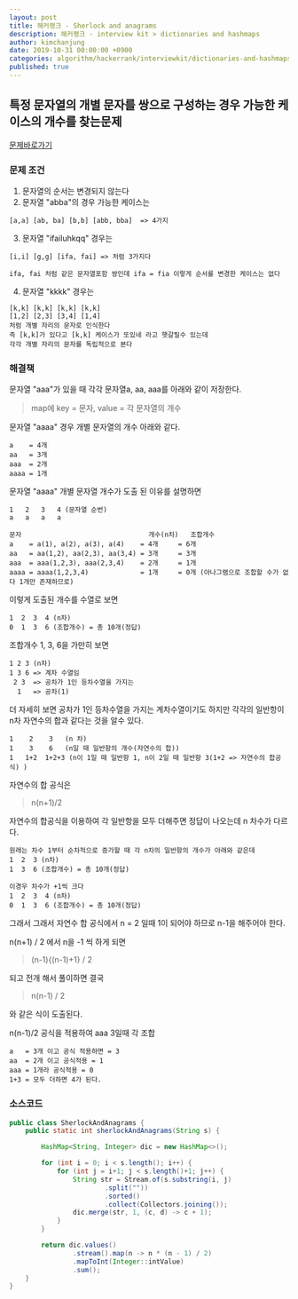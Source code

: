 ```yaml
---
layout: post
title: 해커랭크 - Sherlock and anagrams 
description: 해커랭크 - interview kit > dictionaries and hashmaps
author: kimchanjung
date: 2019-10-31 00:00:00 +0900
categories: algorithm/hackerrank/interviewkit/dictionaries-and-hashmaps
published: true
---
```


## 특정 문자열의 개별 문자를 쌍으로 구성하는 경우 가능한 케이스의 개수를 찾는문제
[문제바로가기](https://www.hackerrank.com/challenges/sherlock-and-anagrams)

### 문제 조건
1. 문자열의 순서는 변경되지 않는다  
2. 문자열 "abba"의 경우 가능한 케이스는 

```
[a,a] [ab, ba] [b,b] [abb, bba]  => 4가지
```
3. 문자열 "ifailuhkqq" 경우는

```
[i,i] [g,g] [ifa, fai] => 처럼 3가지다 

ifa, fai 처럼 같은 문자열포함 쌍인데 ifa = fia 이렇게 순서를 변경한 케이스는 없다
```

4. 문자열 "kkkk" 경우는 
``` 
[k,k] [k,k] [k,k] [k,k]
[1,2] [2,3] [3,4] [1,4] 
처럼 개별 자리의 문자로 인식한다
즉 [k,k]가 있다고 [k,k] 케이스가 또있네 라고 햇갈릴수 있는데
각각 개별 자리의 문자를 독립적으로 본다
```
### 해결책
문자열 "aaa"가 있을 때 각각 문자열a, aa, aaa를 아래와 같이 저장한다.
> map에 key = 문자, value = 각 문자열의 개수

문자열 "aaaa" 경우 개별 문자열의 개수 아래와 같다.
```
a    = 4개 
aa   = 3개 
aaa  = 2개
aaaa = 1개
```
문자열 "aaaa" 개별 문자열 개수가 도출 된 이유를 설명하면
```
1   2   3   4 (문자열 순번)
a   a   a   a

문자                                개수(n차)   조합개수
a    = a(1), a(2), a(3), a(4)    = 4개     = 6개
aa   = aa(1,2), aa(2,3), aa(3,4) = 3개     = 3개
aaa  = aaa(1,2,3), aaa(2,3,4)    = 2개     = 1개
aaaa = aaaa(1,2,3,4)             = 1개     = 0개 (아나그램으로 조합할 수가 없다 1개만 존재하므로)
```


이렇게 도출된 개수를 수열로 보면
```
1  2  3  4 (n차)
0  1  3  6 (조합개수) = 총 10개(정답)
```
조합개수 1, 3, 6을 가만히 보면 
```
1 2 3 (n차)
1 3 6 => 계차 수열임
 2 3  => 공차가 1인 등차수열을 가지는 
  1   => 공차(1)
```

더 자세히 보면 공차가 1인 등차수열을 가지는 계차수열이기도 하지만
각각의 일반항이 n차 자연수의 합과 같다는 것을 알수 있다.
```
1    2    3   (n 차)
1    3    6   (n일 때 일반항의 개수(자연수의 합))
1   1+2  1+2+3 (n이 1일 때 일반항 1, n이 2일 때 일반항 3(1+2 => 자연수의 합공식) )
```

자연수의 합 공식은  
> n(n+1)/2 

자연수의 합공식을 이용하여 각 일반항을 모두 더해주면 정답이 나오는데
n 차수가 다르다.
```
원래는 차수 1부터 순차적으로 증가할 때 각 n차의 일반항의 개수가 아래와 같은데
1  2  3 (n차)
1  3  6 (조합개수) = 총 10개(정답)

이경우 차수가 +1씩 크다
1  2  3  4 (n차)
0  1  3  6 (조합개수) = 총 10개(정답)
```
그래서 그래서 자연수 합 공식에서 n = 2 일때 1이 되어야 하므로 n-1을 해주어야 한다.

n(n+1) / 2 에서 n을 -1 씩 하게 되면  
> (n-1){(n-1)+1} / 2 

되고 전개 해서 풀이하면 결국  
> n(n-1) / 2 

와 같은 식이 도출된다.

n(n-1)/2 공식을 적용하여 aaa 3일때 각 조합
```
a   = 3개 이고 공식 적용하면 = 3
aa  = 2개 이고 공식적용 = 1
aaa = 1개라 공식적용 = 0
1+3 = 모두 더하면 4가 된다.
```

### 소스코드

```java
public class SherlockAndAnagrams {
    public static int sherlockAndAnagrams(String s) {

        HashMap<String, Integer> dic = new HashMap<>();

        for (int i = 0; i < s.length(); i++) {
            for (int j = i+1; j < s.length()+1; j++) {
                String str = Stream.of(s.substring(i, j)
                        .split(""))
                        .sorted()
                        .collect(Collectors.joining());
                dic.merge(str, 1, (c, d) -> c + 1);
            }
        }

        return dic.values()
                .stream().map(n -> n * (n - 1) / 2)
                .mapToInt(Integer::intValue)
                .sum();
    }
}
```
